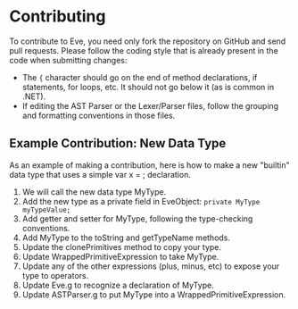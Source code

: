 Contributing
============
To contribute to Eve, you need only fork the repository on GitHub and send pull
requests. Please follow the coding style that is already present in the code
when submitting changes:

* The `{` character should go on the end of method declarations, if statements,
  for loops, etc. It should not go below it (as is common in .NET). 
* If editing the AST Parser or the Lexer/Parser files, follow the grouping and
  formatting conventions in those files.

Example Contribution: New Data Type
-----------------------------------
As an example of making a contribution, here is how to make a new "builtin"
data type that uses a simple var x = <myType>; declaration.

1. We will call the new data type MyType.
2. Add the new type as a private field in EveObject: `private MyType myTypeValue;`
3. Add getter and setter for MyType, following the type-checking conventions.
4. Add MyType to the toString and getTypeName methods.
5. Update the clonePrimitives method to copy your type.
5. Update WrappedPrimitiveExpression to take MyType.
6. Update any of the other expressions (plus, minus, etc) to expose your type to operators.
7. Update Eve.g to recognize a declaration of MyType.
8. Update ASTParser.g to put MyType into a WrappedPrimitiveExpression.